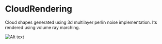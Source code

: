 # CloudRendering

Cloud shapes generated using 3d multilayer perlin noise implementation.
Its rendered using volume ray marching.

![Alt text]([image_url](https://github.com/Tahir98/CloudRendering/blob/main/Assets/ScreenShots/cloud.png))


